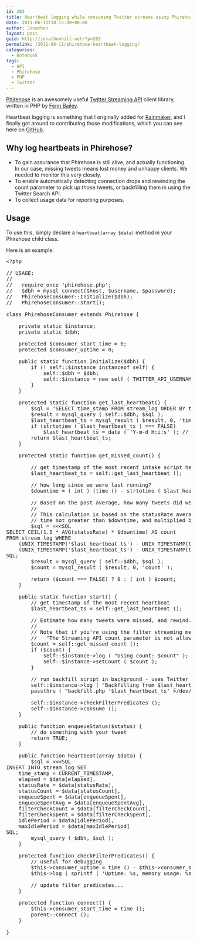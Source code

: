 ```yaml
---
id: 283
title: Heartbeat logging while consuming Twitter streams using Phirehose
date: 2011-06-11T10:15:49+00:00
author: Jonathon
layout: post
guid: http://jonathonhill.net/?p=283
permalink: /2011-06-11/phirehose-heartbeat-logging/
categories:
  - Notebook
tags:
  - API
  - Phirehose
  - PHP
  - Twitter
---
```

<a href="http://github.com/fennb/phirehose" target="_blank">Phirehose</a> is an awesomely useful <a href="http://dev.twitter.com/pages/streaming_api" target="_blank">Twitter Streaming API</a> client library, written in PHP by <a href="http://github.com/fennb" target="_blank">Fenn Bailey</a>.

Heartbeat logging is something that I originally added for <a href="http://rainmakerapp.com" target="_blank">Rainmaker</a>, and I finally got around to contributing those modifications, which you can see here on <a href="https://github.com/fennb/phirehose/commit/7118ca973f67998a72a303497f6f6a6ced1099b8" target="_blank">GitHub</a>.

## Why log heartbeats in Phirehose?

  * To gain assurance that Phirehose is still alive, and actually functioning. In our case, missing tweets means lost money and unhappy clients. We needed to monitor this very closely.
  * To enable automatically detecting connection drops and rewinding the count parameter to pick up those tweets, or backfilling them in using the Twitter Search API.
  * To collect usage data for reporting purposes.

## Usage

To use this, simply declare a `heartbeat(array $data)` method in your Phirehose child class.<!--more-->

Here is an example:

<pre>&lt;?php

// USAGE:
//
//   require_once 'phirehose.php';
//   $dbh = mysql_connect($host, $username, $password);
//   PhirehoseConsumer::Initialize($dbh);
//   PhirehoseConsumer::start();

class PhirehoseConsumer extends Phirehose {

	private static $instance;
	private static $dbh;

	protected $consumer_start_time = 0;
	protected $consumer_uptime = 0;

	public static function Initialize($dbh) {
		if (! self::$instance instanceof self) {
			self::$dbh = $dbh;
			self::$instance = new self ( TWITTER_API_USERNAME, TWITTER_API_PASSWORD, Phirehose::METHOD_FILTER );
		}
	}

	protected static function get_last_heartbeat() {
		$sql = 'SELECT time_stamp FROM stream_log ORDER BY time_stamp DESC LIMIT 1';
		$result = mysql_query ( self::$dbh, $sql );
		$last_heartbeat_ts = mysql_result ( $result, 0, 'time_stamp' );
		if (strtotime ( $last_heartbeat_ts ) === FALSE)
			$last_heartbeat_ts = date ( 'Y-m-d H:i:s' ); // default to now
		return $last_heartbeat_ts;
	}

	protected static function get_missed_count() {

		// get timestamp of the most recent intake script heartbeat
		$last_heartbeat_ts = self::get_last_heartbeat ();

		// how long since we were last running?
		$downtime = ( int ) (time () - strtotime ( $last_heartbeat_ts ));

		// Based on the past average, how many tweets did we probably miss?
		//
		// This calculation is based on the statusRate averaged over a period of
		// time not greater than $downtime, and multiplied by a 1.5x fudge factor.
		$sql = &lt;&lt;&lt;SQL
SELECT CEIL(1.5 * AVG(statusRate) * $downtime) AS count
FROM stream_log WHERE
    (UNIX_TIMESTAMP('$last_heartbeat_ts') - UNIX_TIMESTAMP(time_stamp) &gt; 0) AND
    (UNIX_TIMESTAMP('$last_heartbeat_ts') - UNIX_TIMESTAMP(time_stamp) &gt; 0) &lt;= $downtime
SQL;
		$result = mysql_query ( self::$dbh, $sql );
		$count = mysql_result ( $result, 0, 'count' );

		return ($count === FALSE) ? 0 : ( int ) $count;
	}

	public static function start() {
		// get timestamp of the most recent heartbeat
		$last_heartbeat_ts = self::get_last_heartbeat ();

		// Estimate how many tweets were missed, and rewind.
		//
		// Note that if you're using the filter streaming method, this will fail with the following error:
		//   "The Streaming API count parameter is not allowed in role statusDefaultFiltered."
		$count = self::get_missed_count ();
		if ($count) {
			self::$instance-&gt;log ( "Using count: $count" );
			self::$instance-&gt;setCount ( $count );
		}

		// run backfill script in background - uses Twitter Search API
		self::$instance-&gt;log ( "Backfilling from $last_heartbeat_ts" );
		passthru ( "backfill.php '$last_heartbeat_ts' &gt;/dev/null &" );

		self::$instance-&gt;checkFilterPredicates ();
		self::$instance-&gt;consume ();
	}

	public function enqueueStatus($status) {
		// do something with your tweet
		return TRUE;
	}

	public function heartbeat(array $data) {
		$sql = &lt;&lt;&lt;SQL
INSERT INTO stream_log SET
    time_stamp = CURRENT_TIMESTAMP,
    elapsed = $data[elapsed],
    statusRate = $data[statusRate],
    statusCount = $data[statusCount],
    enqueueSpent = $data[enqueueSpent],
    enqueueSpentAvg = $data[enqueueSpentAvg],
    filterCheckCount = $data[filterCheckCount],
    filterCheckSpent = $data[filterCheckSpent],
    idlePeriod = $data[idlePeriod],
    maxIdlePeriod = $data[maxIdlePeriod]
SQL;
		mysql_query ( $dbh, $sql );
	}

	protected function checkFilterPredicates() {
		// useful for debugging
		$this-&gt;consumer_uptime = time () - $this-&gt;consumer_start_time;
		$this-&gt;log ( sprintf ( 'Uptime: %s, memory usage: %skb', $this-&gt;consumer_uptime, number_format ( memory_get_usage () / 1024, 0 ) ) );

		// update filter predicates...
	}

	protected function connect() {
		$this-&gt;consumer_start_time = time ();
		parent::connect ();
	}

}</pre>